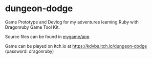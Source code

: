 # dungeon-dodge
Game Prototype and Devlog for my adventures learning Ruby with Dragonruby Game Tool Kit.

Source files can be found in [mygame/app](https://github.com/kaalodabney/dungeon-dodge/tree/main/mygame/app)

Game can be played on itch.io at https://kdvbs.itch.io/dungeon-dodge (password: dragonruby)

